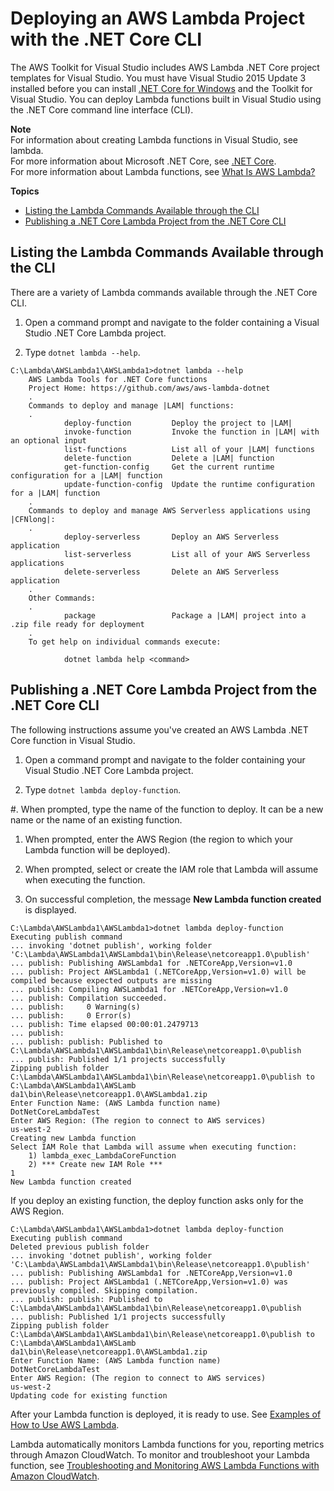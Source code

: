 # Deploying an AWS Lambda Project with the \.NET Core CLI<a name="lambda-cli-publish"></a>

The AWS Toolkit for Visual Studio includes AWS Lambda \.NET Core project templates for Visual Studio\. You must have Visual Studio 2015 Update 3 installed before you can install [\.NET Core for Windows](https://www.microsoft.com/net/core#windowsvs2015) and the Toolkit for Visual Studio\. You can deploy Lambda functions built in Visual Studio using the \.NET Core command line interface \(CLI\)\.

**Note**  
For information about creating Lambda functions in Visual Studio, see lambda\.  
For more information about Microsoft \.NET Core, see [\.NET Core](https://docs.microsoft.com/en-us/dotnet/articles/core/)\.  
For more information about Lambda functions, see [What Is AWS Lambda?](https://docs.aws.amazon.com/lambda/latest/dg/welcome.html) 

**Topics**
+ [Listing the Lambda Commands Available through the CLI](#listing-the-lam-commands-available-through-the-cli)
+ [Publishing a \.NET Core Lambda Project from the \.NET Core CLI](#publishing-a-net-core-lam-project-from-the-net-core-cli)

## Listing the Lambda Commands Available through the CLI<a name="listing-the-lam-commands-available-through-the-cli"></a>

There are a variety of Lambda commands available through the \.NET Core CLI\.

1. Open a command prompt and navigate to the folder containing a Visual Studio \.NET Core Lambda project\.

1. Type `dotnet lambda --help`\.

```
C:\Lambda\AWSLambda1\AWSLambda1>dotnet lambda --help
    AWS Lambda Tools for .NET Core functions
    Project Home: https://github.com/aws/aws-lambda-dotnet
    .
    Commands to deploy and manage |LAM| functions:
    .
            deploy-function         Deploy the project to |LAM|
            invoke-function         Invoke the function in |LAM| with an optional input
            list-functions          List all of your |LAM| functions
            delete-function         Delete a |LAM| function
            get-function-config     Get the current runtime configuration for a |LAM| function
            update-function-config  Update the runtime configuration for a |LAM| function
    .
    Commands to deploy and manage AWS Serverless applications using |CFNlong|:
    .
            deploy-serverless       Deploy an AWS Serverless application
            list-serverless         List all of your AWS Serverless applications
            delete-serverless       Delete an AWS Serverless application
    .
    Other Commands:
    .
            package                 Package a |LAM| project into a .zip file ready for deployment
    .
    To get help on individual commands execute:

            dotnet lambda help <command>
```

## Publishing a \.NET Core Lambda Project from the \.NET Core CLI<a name="publishing-a-net-core-lam-project-from-the-net-core-cli"></a>

The following instructions assume you've created an AWS Lambda \.NET Core function in Visual Studio\.

1. Open a command prompt and navigate to the folder containing your Visual Studio \.NET Core Lambda project\.

1. Type `dotnet lambda deploy-function`\.

\#\. When prompted, type the name of the function to deploy\. It can be a new name or the name of an existing function\.

1. When prompted, enter the AWS Region \(the region to which your Lambda function will be deployed\)\.

1. When prompted, select or create the IAM role that Lambda will assume when executing the function\.

1. On successful completion, the message **New Lambda function created** is displayed\.

```
C:\Lambda\AWSLambda1\AWSLambda1>dotnet lambda deploy-function
Executing publish command
... invoking 'dotnet publish', working folder 'C:\Lambda\AWSLambda1\AWSLambda1\bin\Release\netcoreapp1.0\publish'
... publish: Publishing AWSLambda1 for .NETCoreApp,Version=v1.0
... publish: Project AWSLambda1 (.NETCoreApp,Version=v1.0) will be compiled because expected outputs are missing
... publish: Compiling AWSLambda1 for .NETCoreApp,Version=v1.0
... publish: Compilation succeeded.
... publish:     0 Warning(s)
... publish:     0 Error(s)
... publish: Time elapsed 00:00:01.2479713
... publish:
... publish: publish: Published to C:\Lambda\AWSLambda1\AWSLambda1\bin\Release\netcoreapp1.0\publish
... publish: Published 1/1 projects successfully
Zipping publish folder C:\Lambda\AWSLambda1\AWSLambda1\bin\Release\netcoreapp1.0\publish to C:\Lambda\AWSLambda1\AWSLamb
da1\bin\Release\netcoreapp1.0\AWSLambda1.zip
Enter Function Name: (AWS Lambda function name)
DotNetCoreLambdaTest
Enter AWS Region: (The region to connect to AWS services)
us-west-2
Creating new Lambda function
Select IAM Role that Lambda will assume when executing function:
    1) lambda_exec_LambdaCoreFunction
    2) *** Create new IAM Role ***
1
New Lambda function created
```

If you deploy an existing function, the deploy function asks only for the AWS Region\.

```
C:\Lambda\AWSLambda1\AWSLambda1>dotnet lambda deploy-function
Executing publish command
Deleted previous publish folder
... invoking 'dotnet publish', working folder 'C:\Lambda\AWSLambda1\AWSLambda1\bin\Release\netcoreapp1.0\publish'
... publish: Publishing AWSLambda1 for .NETCoreApp,Version=v1.0
... publish: Project AWSLambda1 (.NETCoreApp,Version=v1.0) was previously compiled. Skipping compilation.
... publish: publish: Published to C:\Lambda\AWSLambda1\AWSLambda1\bin\Release\netcoreapp1.0\publish
... publish: Published 1/1 projects successfully
Zipping publish folder C:\Lambda\AWSLambda1\AWSLambda1\bin\Release\netcoreapp1.0\publish to C:\Lambda\AWSLambda1\AWSLamb
da1\bin\Release\netcoreapp1.0\AWSLambda1.zip
Enter Function Name: (AWS Lambda function name)
DotNetCoreLambdaTest
Enter AWS Region: (The region to connect to AWS services)
us-west-2
Updating code for existing function
```

After your Lambda function is deployed, it is ready to use\. See [Examples of How to Use AWS Lambda](https://docs.aws.amazon.com/lambda/latest/dg/use-cases.html)\.

Lambda automatically monitors Lambda functions for you, reporting metrics through Amazon CloudWatch\. To monitor and troubleshoot your Lambda function, see [Troubleshooting and Monitoring AWS Lambda Functions with Amazon CloudWatch](https://docs.aws.amazon.com/lambda/latest/dg/monitoring-functions.html)\.